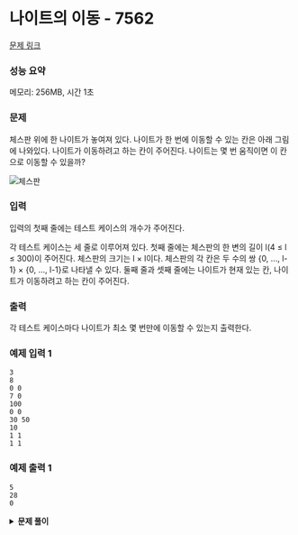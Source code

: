 # 나이트의 이동 - 7562

[문제 링크](https://www.acmicpc.net/problem/7562)

### 성능 요약

메모리: 256MB, 시간 1초

### 문제

체스판 위에 한 나이트가 놓여져 있다. 나이트가 한 번에 이동할 수 있는 칸은 아래 그림에 나와있다. 나이트가 이동하려고 하는 칸이 주어진다. 나이트는 몇 번 움직이면 이 칸으로 이동할 수 있을까?

![체스판](https://www.acmicpc.net/upload/images/knight.png)

### 입력

입력의 첫째 줄에는 테스트 케이스의 개수가 주어진다.

각 테스트 케이스는 세 줄로 이루어져 있다. 첫째 줄에는 체스판의 한 변의 길이 l(4 ≤ l ≤ 300)이 주어진다. 체스판의 크기는 l × l이다. 체스판의 각 칸은 두 수의 쌍 {0, ..., l-1} × {0, ..., l-1}로 나타낼 수 있다. 둘째 줄과 셋째 줄에는 나이트가 현재 있는 칸, 나이트가 이동하려고 하는 칸이 주어진다.

### 출력

각 테스트 케이스마다 나이트가 최소 몇 번만에 이동할 수 있는지 출력한다.

### 예제 입력 1

```
3
8
0 0
7 0
100
0 0
30 50
10
1 1
1 1
```

### 예제 출력 1

```
5
28
0
```

<details><summary><b>문제 풀이</b></summary>
<div markdown="1">
<br />

이차원 배열을 탐색하면서 목표지점에 도착하기 위한 나이트의 이동 최단 거리를 구하는 문제여서 BFS를 이용해서 문제를 풀이했다. 기본적인 풀이 방법으로 풀 수 있었다.

```js
const [t, ...input] = require("fs")
  .readFileSync("./input.txt")
  .toString()
  .trim()
  .split("\n");

function Solution(t, input) {
  const bfs = (len, start, target) => {
    const [sr, sc] = start;
    const [tr, tc] = target;

    const DR = [-1, -2, -2, -1, 1, 2, 2, 1];
    const DC = [-2, -1, 1, 2, 2, 1, -1, -2];

    const q = [];
    const map = Array.from(Array(len), () => Array(len).fill(0));

    map[sr][sc] = 1;
    q.push([sr, sc, 0]);

    while (q.length) {
      const [r, c, move] = q.shift();

      if (r === tr && c === tc) {
        console.log(move);
        return;
      }

      for (let dir = 0; dir < 8; dir++) {
        let nr = r + DR[dir];
        let nc = c + DC[dir];

        if (nr < len && nc < len && nr >= 0 && nc >= 0 && !map[nr][nc]) {
          map[nr][nc] = 1;
          q.push([nr, nc, move + 1]);
        }
      }
    }
  };

  for (let i = 0; i < Number(t); i++) {
    const l = Number(input.shift());
    const startPos = input.shift().split(" ").map(Number);
    const targetPos = input.shift().split(" ").map(Number);

    bfs(l, startPos, targetPos);
  }
}

Solution(t, input);
```

</div>
</details>
